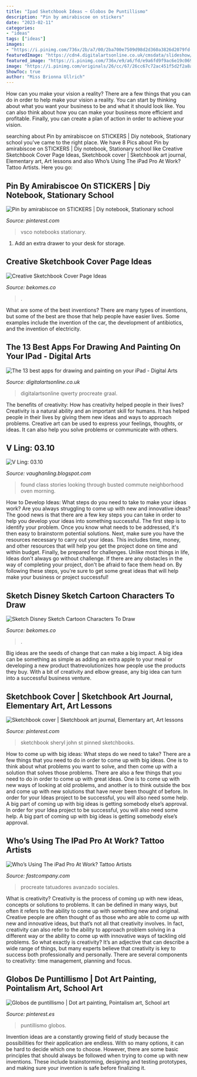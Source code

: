 ```yaml
---
title: "Ipad Sketchbook Ideas ~ Globos De Puntillismo"
description: "Pin by amirabiscoe on stickers"
date: "2023-02-11"
categories:
- "ideas"
tags: ["ideas"]
images:
- "https://i.pinimg.com/736x/2b/a7/00/2ba700e7509d98d2d360a3826d2079fd--sketchbook-cover-sketchbook-ideas.jpg"
featuredImage: "https://cdn4.digitalartsonline.co.uk/cmsdata/slideshow/3514561/best-digital-painting-apps.jpg"
featured_image: "https://i.pinimg.com/736x/e9/a6/fd/e9a6fd9f9ac6e19c069ae9baa493d985.jpg"
image: "https://i.pinimg.com/originals/26/cc/67/26cc67c72ac451f5d2f2a8a6ac59ec73.jpg"
ShowToc: true
author: "Miss Brionna Ullrich"
---
```



How can you make your vision a reality?
There are a few things that you can do in order to help make your vision a reality. You can start by thinking about what you want your business to be and what it should look like. You can also think about how you can make your business more efficient and profitable. Finally, you can create a plan of action in order to achieve your vision.

	

		
searching about Pin by amirabiscoe on STICKERS | Diy notebook, Stationary school you've came to the right place. We have 8 Pics about Pin by amirabiscoe on STICKERS | Diy notebook, Stationary school like Creative Sketchbook Cover Page Ideas, Sketchbook cover | Sketchbook art journal, Elementary art, Art lessons and also Who’s Using The iPad Pro At Work? Tattoo Artists. Here you go:
		
    
## Pin By Amirabiscoe On STICKERS | Diy Notebook, Stationary School

<img loading=lazy src="https://i.pinimg.com/736x/e9/a6/fd/e9a6fd9f9ac6e19c069ae9baa493d985.jpg" onerror="this.onerror=null;this.src='https://tse3.mm.bing.net/th?id=OIP.DO6HFh52yxI0cVyAVmQY1gHaIw&amp;pid=15.1';" alt="Pin by amirabiscoe on STICKERS | Diy notebook, Stationary school">

_Source: pinterest.com_

>vsco notebooks stationary. 

	

1. Add an extra drawer to your desk for storage.

    
## Creative Sketchbook Cover Page Ideas

<img loading=lazy src="https://i.pinimg.com/originals/f3/06/22/f3062200922042a59d3d3710d98d1b00.png" onerror="this.onerror=null;this.src='https://tse3.mm.bing.net/th?id=OIP.z_j3E67yIpHfspGUdDjhUQHaGM&amp;pid=15.1';" alt="Creative Sketchbook Cover Page Ideas">

_Source: bekomes.co_

>. 

	

What are some of the best inventions?
There are many types of inventions, but some of the best are those that help people have easier lives. Some examples include the invention of the car, the development of antibiotics, and the invention of electricity.

    
## The 13 Best Apps For Drawing And Painting On Your IPad - Digital Arts

<img loading=lazy src="https://cdn4.digitalartsonline.co.uk/cmsdata/slideshow/3514561/best-digital-painting-apps.jpg" onerror="this.onerror=null;this.src='https://tse1.mm.bing.net/th?id=OIP.LtDQqMR63ncMGEvzcBNAMAHaEK&amp;pid=15.1';" alt="The 13 best apps for drawing and painting on your iPad - Digital Arts">

_Source: digitalartsonline.co.uk_

>digitalartsonline qwerty procreate graal. 

	

The benefits of creativity: How has creativity helped people in their lives?
Creativity is a natural ability and an important skill for humans. It has helped people in their lives by giving them new ideas and ways to approach problems. Creative art can be used to express your feelings, thoughts, or ideas. It can also help you solve problems or communicate with others.

    
## V Ling: 03.10

<img loading=lazy src="https://3.bp.blogspot.com/_annTPGBcsB4/S7F5CNM_WfI/AAAAAAAADMQ/2pGC_ZEtm-s/s1600/S5000990.JPG" onerror="this.onerror=null;this.src='https://tse4.mm.bing.net/th?id=OIP.dSjK3OrVTvL4drYi7FOWQwHaFj&amp;pid=15.1';" alt="V Ling: 03.10">

_Source: vaughanling.blogspot.com_

>found class stories looking through busted commute neighborhood oven morning. 

	

How to Develop Ideas: What steps do you need to take to make your ideas work?
Are you always struggling to come up with new and innovative ideas? The good news is that there are a few key steps you can take in order to help you develop your ideas into something successful. The first step is to identify your problem. Once you know what needs to be addressed, it's then easy to brainstorm potential solutions. Next, make sure you have the resources necessary to carry out your ideas. This includes time, money, and other resources that will help you get the project done on time and within budget. Finally, be prepared for challenges. Unlike most things in life, Ideas don't always go without challenge. If there are any obstacles in the way of completing your project, don't be afraid to face them head on. By following these steps, you're sure to get some great ideas that will help make your business or project successful!

    
## Sketch Disney Sketch Cartoon Characters To Draw

<img loading=lazy src="https://i.pinimg.com/originals/26/cc/67/26cc67c72ac451f5d2f2a8a6ac59ec73.jpg" onerror="this.onerror=null;this.src='https://tse4.mm.bing.net/th?id=OIP.6gPOcJipxErO-HhJ8Ws0QgHaKX&amp;pid=15.1';" alt="Sketch Disney Sketch Cartoon Characters To Draw">

_Source: bekomes.co_

>. 

	

Big ideas are the seeds of change that can make a big impact. A big idea can be something as simple as adding an extra apple to your meal or developing a new product thatrevolutionizes how people use the products they buy. With a bit of creativity and elbow grease, any big idea can turn into a successful business venture.

    
## Sketchbook Cover | Sketchbook Art Journal, Elementary Art, Art Lessons

<img loading=lazy src="https://i.pinimg.com/736x/2b/a7/00/2ba700e7509d98d2d360a3826d2079fd--sketchbook-cover-sketchbook-ideas.jpg" onerror="this.onerror=null;this.src='https://tse4.mm.bing.net/th?id=OIP.VhBUBGnj-MKnT31o-P9WHwHaJ3&amp;pid=15.1';" alt="Sketchbook cover | Sketchbook art journal, Elementary art, Art lessons">

_Source: pinterest.com_

>sketchbook sheryl john st pinned sketchbooks. 

	

How to come up with big ideas: What steps do we need to take?
There are a few things that you need to do in order to come up with big ideas. One is to think about what problems you want to solve, and then come up with a solution that solves those problems. There are also a few things that you need to do in order to come up with great ideas. One is to come up with new ways of looking at old problems, and another is to think outside the box and come up with new solutions that have never been thought of before. In order for your Ideas project to be successful, you will also need some help. A big part of coming up with big ideas is getting somebody else’s approval. In order for your Idea project to be successful, you will also need some help. A big part of coming up with big ideas is getting somebody else’s approval.

    
## Who’s Using The IPad Pro At Work? Tattoo Artists

<img loading=lazy src="https://assets.fastcompany.com/image/upload/w_1280,f_auto,q_auto,fl_lossy/fc/3059284-poster-p-1-up-whos-using-the-ipad-pro-at-work-tattoo-artists.jpg" onerror="this.onerror=null;this.src='https://tse1.mm.bing.net/th?id=OIP.xHG-7bgKspZ17j8njGDyrQHaEK&amp;pid=15.1';" alt="Who’s Using The iPad Pro At Work? Tattoo Artists">

_Source: fastcompany.com_

>procreate tatuadores avanzado sociales. 

	

What is creativity?
Creativity is the process of coming up with new ideas, concepts or solutions to problems. It can be defined in many ways, but often it refers to the ability to come up with something new and original. Creative people are often thought of as those who are able to come up with new and innovative ideas, but that’s not all that creativity involves. In fact, creativity can also refer to the ability to approach problem solving in a different way or the ability to come up with innovative ways of tackling old problems.
So what exactly is creativity? It’s an adjective that can describe a wide range of things, but many experts believe that creativity is key to success both professionally and personally. There are several components to creativity: time management, planning and focus.

    
## Globos De Puntillismo | Dot Art Painting, Pointalism Art, School Art

<img loading=lazy src="https://i.pinimg.com/originals/b3/23/b9/b323b9a1f16e2a3e8ebca5feeb8b4d87.jpg" onerror="this.onerror=null;this.src='https://tse3.mm.bing.net/th?id=OIP.75iVmN9Cje1ZvTsk1HRMuAAAAA&amp;pid=15.1';" alt="Globos de puntillismo | Dot art painting, Pointalism art, School art">

_Source: pinterest.es_

>puntillismo globos. 

	

Invention ideas are a constantly growing field of study because the possibilities for their application are endless. With so many options, it can be hard to decide which one to choose. However, there are some basic principles that should always be followed when trying to come up with new inventions. These include brainstorming, designing and testing prototypes, and making sure your invention is safe before finalizing it.

